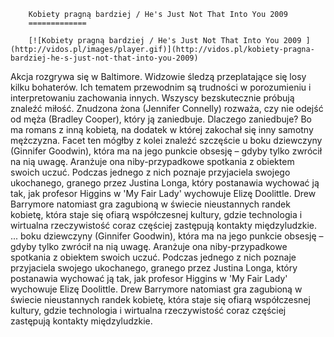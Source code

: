 
        Kobiety pragną bardziej / He's Just Not That Into You 2009 
        =============
        
        [![Kobiety pragną bardziej / He's Just Not That Into You 2009 ](http://vidos.pl/images/player.gif)](http://vidos.pl/kobiety-pragna-bardziej-he-s-just-not-that-into-you-2009)
        
        
 Akcja rozgrywa się w Baltimore. Widzowie śledzą przeplatające się losy kilku bohaterów. Ich tematem przewodnim są trudności w porozumieniu i interpretowaniu zachowania innych. Wszyscy bezskutecznie próbują znaleźć miłość. Znudzona żona (Jennifer Connelly) rozważa, czy nie odejść od męża (Bradley Cooper), który ją zaniedbuje. Dlaczego zaniedbuje? Bo ma romans z inną kobietą, na dodatek w której zakochał się inny samotny mężczyzna. Facet ten mógłby z kolei znaleźć szczęście u boku dziewczyny (Ginnifer Goodwin), która ma na jego punkcie obsesję – gdyby tylko zwrócił na nią uwagę. Aranżuje ona niby-przypadkowe spotkania z obiektem swoich uczuć. Podczas jednego z nich poznaje przyjaciela swojego ukochanego, granego przez Justina Longa, który postanawia wychować ją tak, jak profesor Higgins w 'My Fair Lady' wychowuje Elizę Doolittle. Drew Barrymore natomiast gra zagubioną w świecie nieustannych randek kobietę, która staje się ofiarą współczesnej kultury, gdzie technologia i wirtualna rzeczywistość coraz częściej zastępują kontakty międzyludzkie.  ... boku dziewczyny (Ginnifer Goodwin), która ma na jego punkcie obsesję – gdyby tylko zwrócił na nią uwagę. Aranżuje ona niby-przypadkowe spotkania z obiektem swoich uczuć. Podczas jednego z nich poznaje przyjaciela swojego ukochanego, granego przez Justina Longa, który postanawia wychować ją tak, jak profesor Higgins w 'My Fair Lady' wychowuje Elizę Doolittle. Drew Barrymore natomiast gra zagubioną w świecie nieustannych randek kobietę, która staje się ofiarą współczesnej kultury, gdzie technologia i wirtualna rzeczywistość coraz częściej zastępują kontakty międzyludzkie.
    